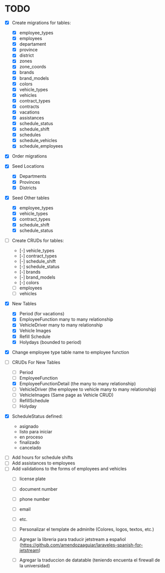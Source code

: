 # TODO

- [x] Create migrations for tables:
  - [x] employee_types
  - [x] employees
  - [x] departament
  - [x] province
  - [x] district
  - [x] zones
  - [x] zone_coords
  - [x] brands
  - [x] brand_models
  - [x] colors
  - [x] vehicle_types
  - [x] vehicles
  - [x] contract_types
  - [x] contracts
  - [x] vacations
  - [x] assistances
  - [x] schedule_status
  - [x] schedule_shift
  - [x] schedules
  - [x] schedule_vehicles
  - [x] schedule_employees

- [x] Order migrations

- [x] Seed Locations
  - [x] Departments
  - [x] Provinces
  - [x] Districts

- [x] Seed Other tables
  - [x] employee_types
  - [x] vehicle_types
  - [x] contract_types
  - [x] schedule_shift
  - [x] schedule_status

- [ ] Create CRUDs for tables:
  - [-] vehicle_types
  - [-] contract_types
  - [-] schedule_shift
  - [-] schedule_status
  - [-] brands
  - [-] brand_models
  - [-] colors
  - [ ] employees
  - [ ] vehicles

- [x] New Tables
  - [x] Period (for vacations)
  - [x] EmployeeFunction many to many relationship
  - [x] VehicleDriver many to many relationship
  - [x] Vehicle Images
  - [x] Refill Schedule
  - [x] Holydays (bounded to period)

- [x] Change employee type table name to employee function

- [ ] CRUDs For New Tables
  - [ ] Period
  - [ ] EmployeeFunction
  - [x] EmployeeFunctionDetail (the many to many relationship)
  - [ ] VehicleDriver (the employee to vehicle many to many relationship)
  - [ ] VehicleImages (Same page as Vehicle CRUD)
  - [ ] RefillSchedule
  - [ ] Holyday

- [x] ScheduleStatus defined:
  - asignado
  - listo para iniciar
  - en proceso
  - finalizado
  - cancelado


<!-- Coorecciones del la del viernes 6 de junio -->
- [ ] Add hours for schedule shifts
- [ ] Add assistances to employees
- [ ] Add validations to the forms of employees and vehicles
  - [ ] license plate
  - [ ] document number
  - [ ] phone number
  - [ ] email
  - [ ] etc.


  - [ ] Personalizar el template de adminlte (Colores, logos, textos, etc.)
  - [ ] Agregar la libreria para traducir jetstream a español (https://github.com/amendozaaguiar/laraveles-spanish-for-jetstream)
  - [ ] Agregar la traduccion de datatable (teniendo encuenta el firewall de la universidad)


  